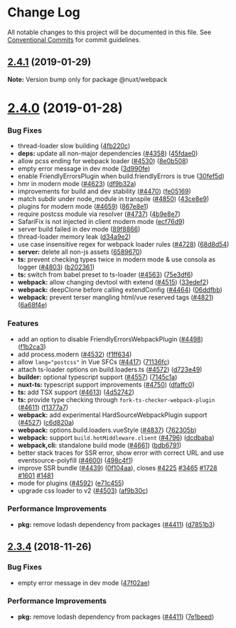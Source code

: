 # Change Log

All notable changes to this project will be documented in this file.
See [Conventional Commits](https://conventionalcommits.org) for commit guidelines.

## [2.4.1](https://github.com/nuxt/nuxt.js/compare/v2.4.0...v2.4.1) (2019-01-29)

**Note:** Version bump only for package @nuxt/webpack





# [2.4.0](https://github.com/nuxt/nuxt.js/compare/v2.3.4...v2.4.0) (2019-01-28)


### Bug Fixes

* thread-loader slow building ([4fb220c](https://github.com/nuxt/nuxt.js/commit/4fb220c))
* **deps:** update all non-major dependencies ([#4358](https://github.com/nuxt/nuxt.js/issues/4358)) ([45fdae0](https://github.com/nuxt/nuxt.js/commit/45fdae0))
* allow pcss ending for webpack loader ([#4530](https://github.com/nuxt/nuxt.js/issues/4530)) ([8e0b508](https://github.com/nuxt/nuxt.js/commit/8e0b508))
* empty error message in dev mode ([3d990fe](https://github.com/nuxt/nuxt.js/commit/3d990fe))
* enable FriendlyErrorsPlugin when build.friendlyErrors is true ([30fef5d](https://github.com/nuxt/nuxt.js/commit/30fef5d))
* hmr in modern mode ([#4623](https://github.com/nuxt/nuxt.js/issues/4623)) ([df9b32a](https://github.com/nuxt/nuxt.js/commit/df9b32a))
* improvements for build and dev stability ([#4470](https://github.com/nuxt/nuxt.js/issues/4470)) ([fe05169](https://github.com/nuxt/nuxt.js/commit/fe05169))
* match subdir under node_module  in transpile ([#4850](https://github.com/nuxt/nuxt.js/issues/4850)) ([43ce8e9](https://github.com/nuxt/nuxt.js/commit/43ce8e9))
* plugins for modern mode ([#4659](https://github.com/nuxt/nuxt.js/issues/4659)) ([867e8e1](https://github.com/nuxt/nuxt.js/commit/867e8e1))
* require postcss module via resolver ([#4737](https://github.com/nuxt/nuxt.js/issues/4737)) ([4b9e8e7](https://github.com/nuxt/nuxt.js/commit/4b9e8e7))
* SafariFix is not injected in client modern mode ([ecf76d9](https://github.com/nuxt/nuxt.js/commit/ecf76d9))
* server build failed in dev mode ([89f8866](https://github.com/nuxt/nuxt.js/commit/89f8866))
* thread-loader memory leak ([d34a9e2](https://github.com/nuxt/nuxt.js/commit/d34a9e2))
* use case insensitive regex for webpack loader rules ([#4728](https://github.com/nuxt/nuxt.js/issues/4728)) ([68d8d54](https://github.com/nuxt/nuxt.js/commit/68d8d54))
* **server:** delete all non-js assets ([6589670](https://github.com/nuxt/nuxt.js/commit/6589670))
* **ts:** prevent checking types twice in modern mode & use consola as logger ([#4803](https://github.com/nuxt/nuxt.js/issues/4803)) ([b202361](https://github.com/nuxt/nuxt.js/commit/b202361))
* **ts:** switch from babel preset to ts-loader ([#4563](https://github.com/nuxt/nuxt.js/issues/4563)) ([75e3df6](https://github.com/nuxt/nuxt.js/commit/75e3df6))
* **webpack:** allow changing devtool with extend ([#4515](https://github.com/nuxt/nuxt.js/issues/4515)) ([33edef2](https://github.com/nuxt/nuxt.js/commit/33edef2))
* **webpack:** deepClone before calling extendConfig ([#4464](https://github.com/nuxt/nuxt.js/issues/4464)) ([06ddfbb](https://github.com/nuxt/nuxt.js/commit/06ddfbb))
* **webpack:** prevent terser mangling html/vue reserved tags ([#4821](https://github.com/nuxt/nuxt.js/issues/4821)) ([6a68f4e](https://github.com/nuxt/nuxt.js/commit/6a68f4e))


### Features

* add an option to disable FriendlyErrorsWebpackPlugin ([#4498](https://github.com/nuxt/nuxt.js/issues/4498)) ([f1b2ca3](https://github.com/nuxt/nuxt.js/commit/f1b2ca3))
* add process.modern ([#4532](https://github.com/nuxt/nuxt.js/issues/4532)) ([f1ff634](https://github.com/nuxt/nuxt.js/commit/f1ff634))
* allow `lang="postcss"` in Vue SFCs ([#4417](https://github.com/nuxt/nuxt.js/issues/4417)) ([71136fc](https://github.com/nuxt/nuxt.js/commit/71136fc))
* attach ts-loader options on build.loaders.ts ([#4572](https://github.com/nuxt/nuxt.js/issues/4572)) ([d723e49](https://github.com/nuxt/nuxt.js/commit/d723e49))
* **builder:** optional typescript support ([#4557](https://github.com/nuxt/nuxt.js/issues/4557)) ([7145c1a](https://github.com/nuxt/nuxt.js/commit/7145c1a))
* **nuxt-ts:** typescript support improvements ([#4750](https://github.com/nuxt/nuxt.js/issues/4750)) ([dfaffc0](https://github.com/nuxt/nuxt.js/commit/dfaffc0))
* **ts:** add TSX support ([#4613](https://github.com/nuxt/nuxt.js/issues/4613)) ([4d52742](https://github.com/nuxt/nuxt.js/commit/4d52742))
* **ts:** provide type checking through `fork-ts-checker-webpack-plugin` ([#4611](https://github.com/nuxt/nuxt.js/issues/4611)) ([f1377a7](https://github.com/nuxt/nuxt.js/commit/f1377a7))
* **webpack:** add experimental HardSourceWebpackPlugin support ([#4527](https://github.com/nuxt/nuxt.js/issues/4527)) ([c6d820a](https://github.com/nuxt/nuxt.js/commit/c6d820a))
* **webpack:** options.build.loaders.vueStyle ([#4837](https://github.com/nuxt/nuxt.js/issues/4837)) ([762305b](https://github.com/nuxt/nuxt.js/commit/762305b))
* **webpack:** support `build.hotMiddleware.client` ([#4796](https://github.com/nuxt/nuxt.js/issues/4796)) ([dcdbaba](https://github.com/nuxt/nuxt.js/commit/dcdbaba))
* **webpack,cli:** standalone build mode ([#4661](https://github.com/nuxt/nuxt.js/issues/4661)) ([bdb6791](https://github.com/nuxt/nuxt.js/commit/bdb6791))
* better stack traces for SSR error, show error with correct URL and use eventsource-polyfill ([#4600](https://github.com/nuxt/nuxt.js/issues/4600)) ([498c4f1](https://github.com/nuxt/nuxt.js/commit/498c4f1))
* improve SSR bundle ([#4439](https://github.com/nuxt/nuxt.js/issues/4439)) ([0f104aa](https://github.com/nuxt/nuxt.js/commit/0f104aa)), closes [#4225](https://github.com/nuxt/nuxt.js/issues/4225) [#3465](https://github.com/nuxt/nuxt.js/issues/3465) [#1728](https://github.com/nuxt/nuxt.js/issues/1728) [#1601](https://github.com/nuxt/nuxt.js/issues/1601) [#1481](https://github.com/nuxt/nuxt.js/issues/1481)
* mode for plugins ([#4592](https://github.com/nuxt/nuxt.js/issues/4592)) ([e71c455](https://github.com/nuxt/nuxt.js/commit/e71c455))
* upgrade css loader to v2 ([#4503](https://github.com/nuxt/nuxt.js/issues/4503)) ([af9b30c](https://github.com/nuxt/nuxt.js/commit/af9b30c))


### Performance Improvements

* **pkg:** remove lodash dependency from packages ([#4411](https://github.com/nuxt/nuxt.js/issues/4411)) ([d7851b3](https://github.com/nuxt/nuxt.js/commit/d7851b3))





## [2.3.4](https://github.com/nuxt/nuxt.js/compare/v2.3.2...v2.3.4) (2018-11-26)


### Bug Fixes

* empty error message in dev mode ([47f02ae](https://github.com/nuxt/nuxt.js/commit/47f02ae))


### Performance Improvements

* **pkg:** remove lodash dependency from packages ([#4411](https://github.com/nuxt/nuxt.js/issues/4411)) ([7e1beed](https://github.com/nuxt/nuxt.js/commit/7e1beed))
